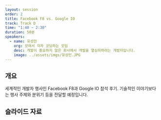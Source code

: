 ```yaml
---
layout: session
order: 2
title: Facebook F8 vs. Google IO
track: Track D
time: "1:40 ~ 2:30"
duration: 50분
speakers:
  - name: 유성민
    org: 모여서 각자 코딩하는 모임
    desc: 개발이 중요하지 않은 회사에서 개발을 열심히하려는 개발자입니다.
    image: ../assets/imgs/유성민.JPG
---
```


## 개요
세계적인 개발자 행사인 Facebook F8과 Google IO 참석 후기. 기술적인 이야기보다는 행사 주제와 분위기 등을 전달할 예정입니다.
## 슬라이드 자료

